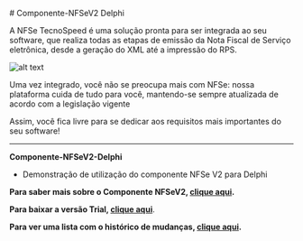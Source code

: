 ﻿﻿# Componente-NFSeV2 Delphi

A NFSe TecnoSpeed é uma solução pronta para ser integrada ao seu software, que realiza todas as etapas de emissão da Nota Fiscal de Serviço eletrônica, desde a geração do XML até a impressão do RPS.

![alt text](https://tecnospeed.com.br/images/workflow-nfse.svg "Fluxo de emissão NFSe")

Uma vez integrado, você não se preocupa mais com NFSe: nossa plataforma cuida de tudo para você, mantendo-se sempre atualizada de acordo com a legislação vigente

Assim, você fica livre para se dedicar aos requisitos mais importantes do seu software!

***

**Componente-NFSeV2-Delphi**

* Demonstração de utilização do componente NFSe V2 para Delphi

**Para saber mais sobre o Componente NFSeV2, [clique aqui](https://tecno.dev/github-nfsev2 "Saiba mais").**

**Para baixar a versão Trial, [clique aqui](https://s3-sa-east-1.amazonaws.com/tecnospeed-trial/setup_nfse_tecnoaccount_1.1.84.7657.exe "Baixar o Componente NFSe Trial")**.

**Para ver uma lista com o histórico de mudanças, [clique aqui](https://github.com/tecnospeed/Componente-NFSeV2-Delphi/blob/master/CHANGELOG.md "Changelog").**


